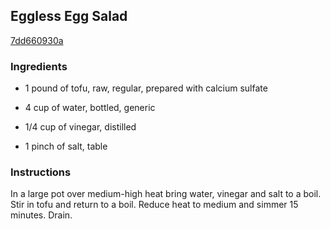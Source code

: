 ## Eggless Egg Salad

[7dd660930a](http://allrecipes.com/recipe/eggless-egg-salad/)

### Ingredients

 - 1 pound of tofu, raw, regular, prepared with calcium sulfate

 - 4 cup of water, bottled, generic

 - 1/4 cup of vinegar, distilled

 - 1 pinch of salt, table

### Instructions

In a large pot over medium-high heat bring water, vinegar and salt to a boil. Stir in tofu and return to a boil. Reduce heat to medium and simmer 15 minutes. Drain.